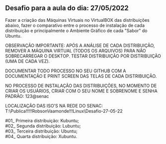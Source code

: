 ## Desafio para a aula do dia: 27/05/2022

Fazer a criação das Máquinas Virtuais no VirtualBOX das distribuições abaixo, fazer o comparativo entre o processo de instalação de cada distribuição e principalmente o Ambiente Gráfico de cada "Sabor" do Ubuntu.

OBSERVAÇÃO IMPORTANTE: APÓS A ANÁLISE DE CADA DISTRIBUIÇÃO, REMOVER A MÁQUINA VIRTUAL (TODOS OS ARQUIVOS) PARA NÃO SOBRECARREGAR O DESKTOP. TESTAR DISTRIBUIÇÃO POR DISTRIBUIÇÃO (UMA DE CADA VEZ).

DOCUMENTAR TODO PROCESSO NO SEU GITHUB COM A DOCUMENTAÇÃO E PRINT SCREEN DAS TELAS DE CADA DISTRIBUIÇÃO.

NO PROCESSO DE INSTALAÇÃO DAS DISTRIBUIÇÕES, NO MOMENTO DE CRIAR OS USUÁRIOS, CRIAR COM O SEU NOME E SOBRENOME E SENHA PADRÃO: 123@senac

LOCALIZAÇÃO DAS ISO'S NA REDE DO SENAC:<br>
T:\Publica\!!!!!RobsonVaamonde\!!!Linux\Desafio-27-05-22

#01_ Primeira distribuição: Kubuntu;<br>
#02_ Segunda distribuição: Lubuntu;<br>
#03_ Terceira distribuição: Ubuntu;<br>
#04_ Quarta distribuição: Xubuntu.